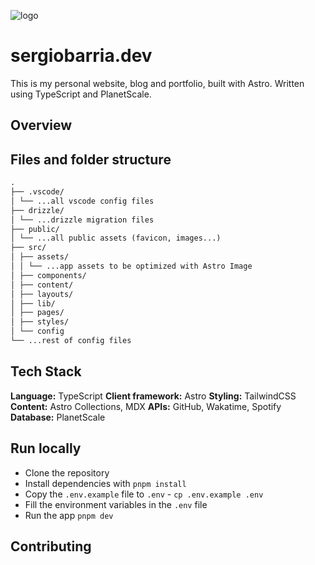 ![logo](https://res.cloudinary.com/sbarria-dev/image/upload/v1691208905/sergiobarria/sergiobarriasergiobarria.com_b1j56b.png)

# sergiobarria.dev

This is my personal website, blog and portfolio, built with Astro. Written using TypeScript and PlanetScale.

## Overview

## Files and folder structure

```markdown
.
├── .vscode/
│ └── ...all vscode config files
├── drizzle/
│ └── ...drizzle migration files
├── public/
│ └── ...all public assets (favicon, images...)
├── src/
│ ├── assets/
│ │ └── ...app assets to be optimized with Astro Image
│ ├── components/
│ ├── content/
│ ├── layouts/
│ ├── lib/
│ ├── pages/
│ ├── styles/
│ └── config
└── ...rest of config files
```

## Tech Stack

**Language:** TypeScript
**Client framework:** Astro
**Styling:** TailwindCSS
**Content:** Astro Collections, MDX
**APIs:** GitHub, Wakatime, Spotify
**Database:** PlanetScale

## Run locally

-   Clone the repository
-   Install dependencies with `pnpm install`
-   Copy the `.env.example` file to `.env` - `cp .env.example .env`
-   Fill the environment variables in the `.env` file
-   Run the app `pnpm dev`

## Contributing
